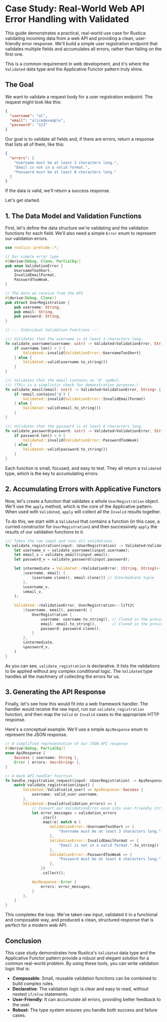 # Case Study: Real-World Web API Error Handling with Validated

This guide demonstrates a practical, real-world use case for Rustica: validating incoming data from a web API and providing a clean, user-friendly error response. We'll build a simple user registration endpoint that validates multiple fields and accumulates all errors, rather than failing on the first one.

This is a common requirement in web development, and it's where the `Validated` data type and the Applicative Functor pattern truly shine.

## The Goal

We want to validate a request body for a user registration endpoint. The request might look like this:

```json
{
  "username": "al",
  "email": "alice@example",
  "password": "123"
}
```

Our goal is to validate all fields and, if there are errors, return a response that lists all of them, like this:

```json
{
  "errors": [
    "Username must be at least 3 characters long.",
    "Email is not in a valid format.",
    "Password must be at least 8 characters long."
  ]
}
```

If the data is valid, we'll return a success response.

Let's get started.

## 1. The Data Model and Validation Functions

First, let's define the data structure we're validating and the validation functions for each field. We'll also need a simple `Error` enum to represent our validation errors.

```rust
use rustica::prelude::*;

// Our simple error type
#[derive(Debug, Clone, PartialEq)]
pub enum ValidationError {
    UsernameTooShort,
    InvalidEmailFormat,
    PasswordTooWeak,
}

// The data we receive from the API
#[derive(Debug, Clone)]
pub struct UserRegistration {
    pub username: String,
    pub email: String,
    pub password: String,
}

// --- Individual Validation Functions ---

/// Validates that the username is at least 3 characters long.
fn validate_username(username: &str) -> Validated<ValidationError, String> {
    if username.len() < 3 {
        Validated::invalid(ValidationError::UsernameTooShort)
    } else {
        Validated::valid(username.to_string())
    }
}

/// Validates that the email contains an '@' symbol.
/// (This is a simplistic check for demonstration purposes.)
fn validate_email(email: &str) -> Validated<ValidationError, String> {
    if !email.contains('@') {
        Validated::invalid(ValidationError::InvalidEmailFormat)
    } else {
        Validated::valid(email.to_string())
    }
}

/// Validates that the password is at least 8 characters long.
fn validate_password(password: &str) -> Validated<ValidationError, String> {
    if password.len() < 8 {
        Validated::invalid(ValidationError::PasswordTooWeak)
    } else {
        Validated::valid(password.to_string())
    }
}
```

Each function is small, focused, and easy to test. They all return a `Validated` type, which is the key to accumulating errors.

## 2. Accumulating Errors with Applicative Functors

Now, let's create a function that validates a whole `UserRegistration` object. We'll use the `apply` method, which is the core of the Applicative pattern. When used with `Validated`, `apply` will collect all the `Invalid` results together.

To do this, we start with a `Validated` that contains a function (in this case, a curried constructor for `UserRegistration`) and then successively `apply` the results of our validation functions to it.

```rust
/// Takes the raw input and runs all validations.
fn validate_registration(input: &UserRegistration) -> Validated<ValidationError, UserRegistration> {
    let username_v = validate_username(&input.username);
    let email_v = validate_email(&input.email);
    let password_v = validate_password(&input.password);

    let intermediate = Validated::<ValidationError, (String, String)>::lift2(
        |username, email| {
            (username.clone(), email.clone()) // Intermediate tuple
        },
        &username_v,
        &email_v,
    );
    
    Validated::<ValidationError, UserRegistration>::lift2(
        |(username, email), password| {
            UserRegistration {
                username: username.to_string(), // Cloned in the previous step
                email: email.to_string(),       // Cloned in the previous step
                password: password.clone(),
            }
        },
        &intermediate,
        &password_v,
    )
}
```

As you can see, `validate_registration` is declarative. It lists the validations to be applied without any complex conditional logic. The `Validated` type handles all the machinery of collecting the errors for us.

## 3. Generating the API Response

Finally, let's see how this would fit into a web framework handler. The handler would receive the raw input, run our `validate_registration` function, and then map the `Valid` or `Invalid` cases to the appropriate HTTP response.

Here's a conceptual example. We'll use a simple `ApiResponse` enum to represent the JSON response.

```rust
// A simplified representation of our JSON API response
#[derive(Debug, PartialEq)]
enum ApiResponse {
    Success { username: String },
    Error { errors: Vec<String> },
}

// A mock API handler function
fn handle_registration_request(input: &UserRegistration) -> ApiResponse {
    match validate_registration(input) {
        Validated::Valid(valid_user) => ApiResponse::Success {
            username: valid_user.username,
        },
        Validated::Invalid(validation_errors) => {
            // Convert our ValidationError enum into user-friendly strings
            let error_messages = validation_errors
                .iter()
                .map(|e| match e {
                    ValidationError::UsernameTooShort => {
                        "Username must be at least 3 characters long.".to_string()
                    },
                    ValidationError::InvalidEmailFormat => {
                        "Email is not in a valid format.".to_string()
                    },
                    ValidationError::PasswordTooWeak => {
                        "Password must be at least 8 characters long.".to_string()
                    },
                })
                .collect();

            ApiResponse::Error {
                errors: error_messages,
            }
        },
    }
}
```

This completes the loop. We've taken raw input, validated it in a functional and composable way, and produced a clean, structured response that is perfect for a modern web API.

## Conclusion

This case study demonstrates how Rustica's `Validated` data type and the Applicative Functor pattern provide a robust and elegant solution for a common real-world problem. By using these tools, you can write validation logic that is:

- **Composable**: Small, reusable validation functions can be combined to build complex rules.
- **Declarative**: The validation logic is clear and easy to read, without nested `if/else` statements.
- **User-Friendly**: It can accumulate all errors, providing better feedback to the user.
- **Robust**: The type system ensures you handle both success and failure cases.
